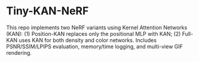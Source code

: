 # Tiny-KAN-NeRF
This repo implements two NeRF variants using Kernel Attention Networks (KAN): (1) Position-KAN replaces only the positional MLP with KAN; (2) Full-KAN uses KAN for both density and color networks. Includes PSNR/SSIM/LPIPS evaluation, memory/time logging, and multi-view GIF rendering.

